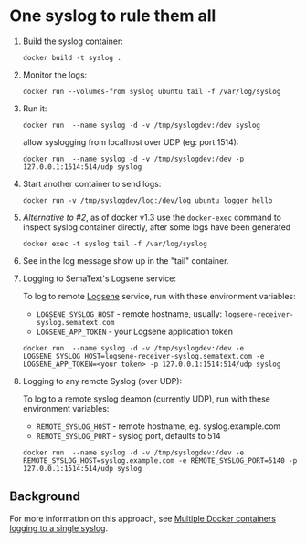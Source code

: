 # One syslog to rule them all

1. Build the syslog container: 

   `docker build -t syslog .`

2. Monitor the logs: 

   `docker run --volumes-from syslog ubuntu tail -f /var/log/syslog`
   
3. Run it: 

   `docker run  --name syslog -d -v /tmp/syslogdev:/dev syslog`

   allow syslogging from localhost over UDP (eg: port 1514):

   `docker run  --name syslog -d -v /tmp/syslogdev:/dev -p 127.0.0.1:1514:514/udp syslog`

4. Start another container to send logs:

   `docker run -v /tmp/syslogdev/log:/dev/log ubuntu logger hello`


5. *Alternative to #2*, as of docker v1.3 use the `docker-exec` command to inspect syslog container directly, after some logs have been generated
    
    `docker exec -t syslog tail -f /var/log/syslog`

5. See in the log message show up in the "tail" container.


6. Logging to SemaText's Logsene service:

   To log to remote [Logsene](http://sematext.com/logsene/) service, run with these environment variables:
   * `LOGSENE_SYSLOG_HOST` - remote hostname, usually: `logsene-receiver-syslog.sematext.com`
   * `LOGSENE_APP_TOKEN` - your Logsene application token

   `docker run  --name syslog -d -v /tmp/syslogdev:/dev -e LOGSENE_SYSLOG_HOST=logsene-receiver-syslog.sematext.com -e LOGSENE_APP_TOKEN=<your token> -p 127.0.0.1:1514:514/udp syslog`

7. Logging to any remote Syslog (over UDP):

    To log to a remote syslog deamon (currently UDP), run with these environment variables:
    * `REMOTE_SYSLOG_HOST` - remote hostname, eg. syslog.example.com
    * `REMOTE_SYSLOG_PORT` - syslog port, defaults to 514

   `docker run  --name syslog -d -v /tmp/syslogdev:/dev -e REMOTE_SYSLOG_HOST=syslog.example.com -e REMOTE_SYSLOG_PORT=5140 -p 127.0.0.1:1514:514/udp syslog`

## Background

For more information on this approach, see [Multiple Docker containers logging to a single syslog](http://jpetazzo.github.io/2014/08/24/syslog-docker/).
